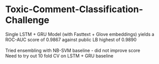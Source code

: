 # Toxic-Comment-Classification-Challenge

Single LSTM + GRU Model (with Fasttext + Glove embeddings) yields a ROC-AUC score of 0.9867 against public LB highest of 0.9890 <br />
<br />
Tried ensembling with NB-SVM baseline - did not improve score <br />
Need to try out 10 fold CV on LSTM + GRU baseline
